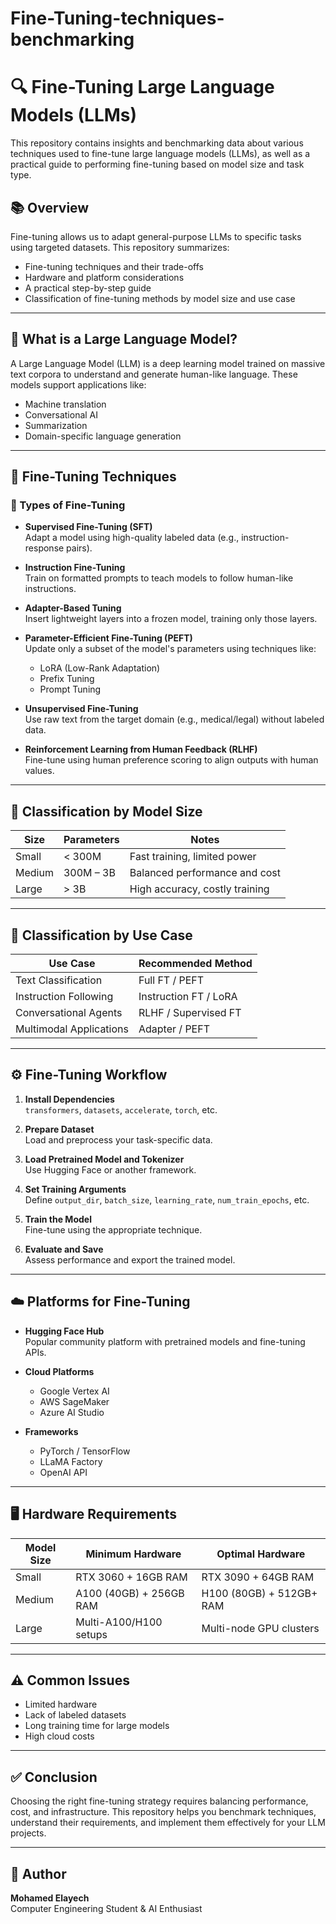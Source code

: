 # Fine-Tuning-techniques-benchmarking

# 🔍 Fine-Tuning Large Language Models (LLMs)

This repository contains insights and benchmarking data about various techniques used to fine-tune large language models (LLMs), as well as a practical guide to performing fine-tuning based on model size and task type.

## 📚 Overview

Fine-tuning allows us to adapt general-purpose LLMs to specific tasks using targeted datasets. This repository summarizes:

- Fine-tuning techniques and their trade-offs
- Hardware and platform considerations
- A practical step-by-step guide
- Classification of fine-tuning methods by model size and use case

---

## 🧠 What is a Large Language Model?

A Large Language Model (LLM) is a deep learning model trained on massive text corpora to understand and generate human-like language. These models support applications like:

- Machine translation
- Conversational AI
- Summarization
- Domain-specific language generation

---

## 🔧 Fine-Tuning Techniques

### 🧪 Types of Fine-Tuning
- **Supervised Fine-Tuning (SFT)**  
  Adapt a model using high-quality labeled data (e.g., instruction-response pairs).

- **Instruction Fine-Tuning**  
  Train on formatted prompts to teach models to follow human-like instructions.

- **Adapter-Based Tuning**  
  Insert lightweight layers into a frozen model, training only those layers.

- **Parameter-Efficient Fine-Tuning (PEFT)**  
  Update only a subset of the model's parameters using techniques like:
  - LoRA (Low-Rank Adaptation)
  - Prefix Tuning
  - Prompt Tuning

- **Unsupervised Fine-Tuning**  
  Use raw text from the target domain (e.g., medical/legal) without labeled data.

- **Reinforcement Learning from Human Feedback (RLHF)**  
  Fine-tune using human preference scoring to align outputs with human values.

---

## 🧩 Classification by Model Size

| Size   | Parameters         | Notes                          |
|--------|--------------------|--------------------------------|
| Small  | < 300M             | Fast training, limited power   |
| Medium | 300M – 3B          | Balanced performance and cost  |
| Large  | > 3B               | High accuracy, costly training |

---

## 💼 Classification by Use Case

| Use Case               | Recommended Method           |
|------------------------|------------------------------|
| Text Classification    | Full FT / PEFT               |
| Instruction Following  | Instruction FT / LoRA        |
| Conversational Agents  | RLHF / Supervised FT         |
| Multimodal Applications| Adapter / PEFT               |

---

## ⚙️ Fine-Tuning Workflow

1. **Install Dependencies**  
   `transformers`, `datasets`, `accelerate`, `torch`, etc.

2. **Prepare Dataset**  
   Load and preprocess your task-specific data.

3. **Load Pretrained Model and Tokenizer**  
   Use Hugging Face or another framework.

4. **Set Training Arguments**  
   Define `output_dir`, `batch_size`, `learning_rate`, `num_train_epochs`, etc.

5. **Train the Model**  
   Fine-tune using the appropriate technique.

6. **Evaluate and Save**  
   Assess performance and export the trained model.

---

## ☁️ Platforms for Fine-Tuning

- **Hugging Face Hub**  
  Popular community platform with pretrained models and fine-tuning APIs.
  
- **Cloud Platforms**  
  - Google Vertex AI
  - AWS SageMaker
  - Azure AI Studio

- **Frameworks**  
  - PyTorch / TensorFlow
  - LLaMA Factory
  - OpenAI API

---

## 🖥️ Hardware Requirements

| Model Size | Minimum Hardware               | Optimal Hardware                    |
|------------|--------------------------------|-------------------------------------|
| Small      | RTX 3060 + 16GB RAM            | RTX 3090 + 64GB RAM                 |
| Medium     | A100 (40GB) + 256GB RAM        | H100 (80GB) + 512GB+ RAM            |
| Large      | Multi-A100/H100 setups         | Multi-node GPU clusters             |

---

## ⚠️ Common Issues

- Limited hardware
- Lack of labeled datasets
- Long training time for large models
- High cloud costs

---

## ✅ Conclusion

Choosing the right fine-tuning strategy requires balancing performance, cost, and infrastructure. This repository helps you benchmark techniques, understand their requirements, and implement them effectively for your LLM projects.

---

## 👤 Author

**Mohamed Elayech**  
Computer Engineering Student & AI Enthusiast

